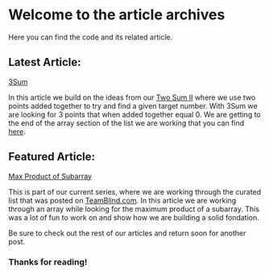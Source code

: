 # Welcome to the article archives

Here you can find the code and its related article.

## Latest Article: 
[3Sum](https://github.com/Kmullen444/article_problems/tree/main/three_sum)

In this article we build on the ideas from our [Two Sum II](https://github.com/Kmullen444/article_problems/tree/main/two_sum_two)
where we use two points added together to try and find a given target number. 
With 3Sum we are looking for 3 points that when added together equal 0. We are 
getting to the end of the array section of the list we are working that you can 
find [here](https://www.teamblind.com/post/New-Year-Gift---Curated-List-of-Top-75-LeetCode-Questions-to-Save-Your-Time-OaM1orEU).

## Featured Article:

[Max Product of Subarray](https://github.com/Kmullen444/article_problems/tree/main/max_pro_subarray)

This is part of our current series, where we are working through the curated list
that was posted on [TeamBlind.com](https://www.teamblind.com/post/New-Year-Gift---Curated-List-of-Top-75-LeetCode-Questions-to-Save-Your-Time-OaM1orEU).
In this article we are working through an array while looking for the maximum product
of a subarray. This was a lot of fun to work on and show how we are building a 
solid fondation.

Be sure to check out the rest of our articles and return soon for another post.

### Thanks for reading!
